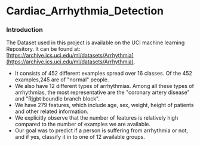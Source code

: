 # Cardiac_Arrhythmia_Detection
### Introduction

The Dataset used in this project is available on the UCI machine learning Repository.
It can be found at: [https://archive.ics.uci.edu/ml/datasets/Arrhythmia](https://archive.ics.uci.edu/ml/datasets/Arrhythmia).
  * It consists of 452 different examples spread over 16 classes. Of the 452 examples,245 are of "normal" people. 
  * We also have 12 different types of arrhythmias. Among all these types of arrhythmias, the most representative are the "coronary artery disease" and "Rjgbt boundle branch block". 
  * We have 279 features, which include age, sex, weight, height of patients and other related information. 
  * We explicitly observe that the number of features is relatively high compared to the number of examples we are available. 
  * Our goal was to predict if a person is suffering from arrhythmia or not, and if yes, classify it in to one of 12 available groups.
